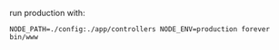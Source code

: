  run production with:
 ```
 NODE_PATH=./config:./app/controllers NODE_ENV=production forever bin/www
 ```
